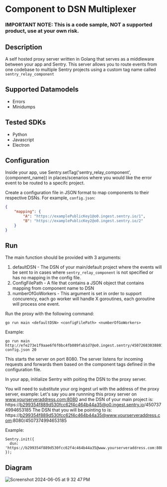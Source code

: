 # Component to DSN Multiplexer
### IMPORTANT NOTE: This is a code sample, NOT a supported product, use at your own risk.

## Description
A self hosted proxy server written in Golang that serves as a middleware between your app and Sentry.
This server allows you to route events from one codebase to multiple Sentry projects using a custom tag name called `sentry_relay_component`

## Supported Datamodels
- Errors
- Minidumps

## Tested SDKs
 - Python
 - Javascript
 - Electron

## Configuration

Inside your app, use Sentry.setTag('sentry_relay_component', {component_name}) in places/scenarios where you would like the error event to be routed to a specifc project.

Create a configuration file in JSON format to map components to their respective DSNs. For example, `config.json`:

```json
{
    "mapping": {
        "A": "https://examplePublicKey1@o0.ingest.sentry.io/1",
        "B": "https://examplePublicKey2@o0.ingest.sentry.io/2"
    }
}
```

## Run
The main function should be provided with 3 arguments:
1) defaultDSN - The DSN of your main/default project where the events will be sent to in cases where `sentry_relay_component` is not specified or has no mapping in the config file.
2) ConfigFilePath - A file that contains a JSON object that contains mapping from component name to DSN
3) numberOfGoWorkers - This argument is set in order to support concurency, each go worker will handle X goroutines, each goroutine will process one event.

Run the proxy with the following command:
```
go run main <defaultDSN> <configFilePath> <numberOfGoWorkers>
```
Example:
```
go run main http://efe273e1f9aae6f6f0bc4fb089fab1d7@o0.ingest.sentry/4507268303880192 config.json 20
```
This starts the server on port 8080. The server listens for incoming requests and forwards them based on the component tags defined in the configuration file.

In your app, initialize Sentry with poiting the DSN to the proxy server.

You will need to substitute your org ingest url with the address of the proxy server, example:
Let's say you are runnning this proxy server on www.yourserveraddress.com:8080
and the DSN of your main project is: https://b299354f889d530fcc62f4c464b44a35@o0.ingest.sentry.io/4507374994653185
The DSN that you will be pointing to is: https://b299354f889d530fcc62f4c464b44a35@www.yourserveraddress.com:8080/4507374994653185

Example:
```
Sentry.init({
  dsn: 'https://b299354f889d530fcc62f4c464b44a35@www.yourserveraddress.com:8080/4507374994653185'
});
```

## Diagram
![Screenshot 2024-06-05 at 9 32 47 PM](https://github.com/sentry-demos/component_to_dsn_mux/assets/89414234/24b734ca-b77c-4f8f-a7cb-f534eccf0c9e)




